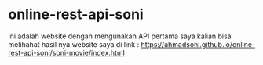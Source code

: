 # online-rest-api-soni
ini adalah website dengan mengunakan API pertama saya 
kalian bisa melihahat hasil nya website saya di 
link : https://ahmadsoni.github.io/online-rest-api-soni/soni-movie/index.html

